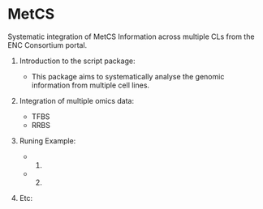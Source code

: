 MetCS
=====

Systematic integration of MetCS Information across multiple CLs from the ENC Consortium portal.

1. Introduction to the script package:
	- This package aims to systematically analyse the genomic information from multiple cell lines.

2. Integration of multiple omics data:
	- TFBS
	- RRBS
3. Runing Example:
	- 1)
	- 2)	
4. Etc:
